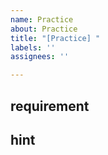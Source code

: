 ```yaml
---
name: Practice
about: Practice
title: "[Practice] "
labels: ''
assignees: ''

---
```


## requirement


## hint
